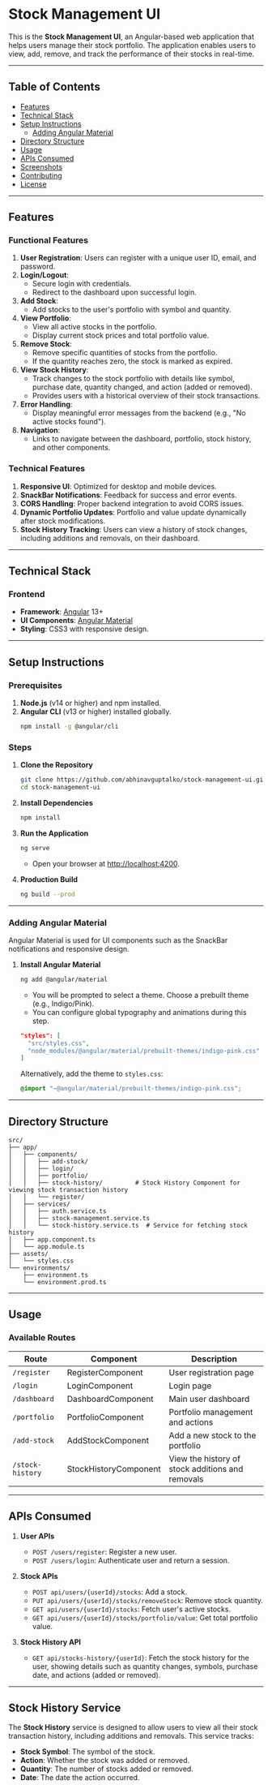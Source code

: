 # Stock Management UI

This is the **Stock Management UI**, an Angular-based web application that helps users manage their stock portfolio. The application enables users to view, add, remove, and track the performance of their stocks in real-time.

---

## Table of Contents
- [Features](#features)
- [Technical Stack](#technical-stack)
- [Setup Instructions](#setup-instructions)
  - [Adding Angular Material](#adding-angular-material)
- [Directory Structure](#directory-structure)
- [Usage](#usage)
- [APIs Consumed](#apis-consumed)
- [Screenshots](#screenshots)
- [Contributing](#contributing)
- [License](#license)

---

## Features

### Functional Features
1. **User Registration**: Users can register with a unique user ID, email, and password.
2. **Login/Logout**:
   - Secure login with credentials.
   - Redirect to the dashboard upon successful login.
3. **Add Stock**:
   - Add stocks to the user's portfolio with symbol and quantity.
4. **View Portfolio**:
   - View all active stocks in the portfolio.
   - Display current stock prices and total portfolio value.
5. **Remove Stock**:
   - Remove specific quantities of stocks from the portfolio.
   - If the quantity reaches zero, the stock is marked as expired.
6. **View Stock History**: 
   - Track changes to the stock portfolio with details like symbol, purchase date, quantity changed, and action (added or removed).
   - Provides users with a historical overview of their stock transactions.
7. **Error Handling**:
   - Display meaningful error messages from the backend (e.g., "No active stocks found").
8. **Navigation**:
   - Links to navigate between the dashboard, portfolio, stock history, and other components.

### Technical Features
1. **Responsive UI**: Optimized for desktop and mobile devices.
2. **SnackBar Notifications**: Feedback for success and error events.
3. **CORS Handling**: Proper backend integration to avoid CORS issues.
4. **Dynamic Portfolio Updates**: Portfolio and value update dynamically after stock modifications.
5. **Stock History Tracking**: Users can view a history of stock changes, including additions and removals, on their dashboard.

---

## Technical Stack

### Frontend
- **Framework**: [Angular](https://angular.io/) 13+
- **UI Components**: [Angular Material](https://material.angular.io/)
- **Styling**: CSS3 with responsive design.

---

## Setup Instructions

### Prerequisites
1. **Node.js** (v14 or higher) and npm installed.
2. **Angular CLI** (v13 or higher) installed globally.
   ```bash
   npm install -g @angular/cli
   ```

### Steps
1. **Clone the Repository**
   ```bash
   git clone https://github.com/abhinavguptalko/stock-management-ui.git
   cd stock-management-ui
   ```

2. **Install Dependencies**
   ```bash
   npm install
   ```

3. **Run the Application**
   ```bash
   ng serve
   ```
   - Open your browser at [http://localhost:4200](http://localhost:4200).

4. **Production Build**
   ```bash
   ng build --prod
   ```

---

### Adding Angular Material

Angular Material is used for UI components such as the SnackBar notifications and responsive design.

1. **Install Angular Material**
   ```bash
   ng add @angular/material
   ```

   - You will be prompted to select a theme. Choose a prebuilt theme (e.g., Indigo/Pink).
   - You can configure global typography and animations during this step.

   ```json
   "styles": [
     "src/styles.css",
     "node_modules/@angular/material/prebuilt-themes/indigo-pink.css"
   ]
   ```

   Alternatively, add the theme to `styles.css`:

   ```css
   @import "~@angular/material/prebuilt-themes/indigo-pink.css";
   ```

---

## Directory Structure

```plaintext
src/
├── app/
│   ├── components/
│   │   ├── add-stock/
│   │   ├── login/
│   │   ├── portfolio/
│   │   ├── stock-history/         # Stock History Component for viewing stock transaction history
│   │   └── register/
│   ├── services/
│   │   ├── auth.service.ts
│   │   ├── stock-management.service.ts
│   │   └── stock-history.service.ts  # Service for fetching stock history
│   ├── app.component.ts
│   └── app.module.ts
├── assets/
│   └── styles.css
└── environments/
    ├── environment.ts
    └── environment.prod.ts
```

---

## Usage

### Available Routes
| Route             | Component              | Description                               |
|-------------------|------------------------|-------------------------------------------|
| `/register`       | RegisterComponent      | User registration page                    |
| `/login`          | LoginComponent         | Login page                                |
| `/dashboard`      | DashboardComponent     | Main user dashboard                       |
| `/portfolio`      | PortfolioComponent     | Portfolio management and actions          |
| `/add-stock`      | AddStockComponent      | Add a new stock to the portfolio          |
| `/stock-history`  | StockHistoryComponent  | View the history of stock additions and removals |

---

## APIs Consumed

1. **User APIs**
   - `POST /users/register`: Register a new user.
   - `POST /users/login`: Authenticate user and return a session.

2. **Stock APIs**
   - `POST api/users/{userId}/stocks`: Add a stock.
   - `PUT api/users/{userId}/stocks/removeStock`: Remove stock quantity.
   - `GET api/users/{userId}/stocks`: Fetch user's active stocks.
   - `GET api/users/{userId}/stocks/portfolio/value`: Get total portfolio value.

3. **Stock History API**
   - `GET api/stocks-history/{userId}`: Fetch the stock history for the user, showing details such as quantity changes, symbols, purchase date, and actions (added or removed).

---

## Stock History Service

The **Stock History** service is designed to allow users to view all their stock transaction history, including additions and removals. This service tracks:

- **Stock Symbol**: The symbol of the stock.
- **Action**: Whether the stock was added or removed.
- **Quantity**: The number of stocks added or removed.
- **Date**: The date the action occurred.
